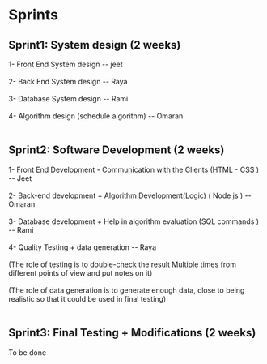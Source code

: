 # Sprints

## Sprint1: System design (2 weeks)
1- Front End System design  -- jeet <br><br>
2- Back End System design  -- Raya <br><br>
3- Database System design -- Rami <br><br>
4- Algorithm design (schedule algorithm) -- Omaran <br><br>

## Sprint2: Software Development (2 weeks)
1- Front End Development - Communication with the Clients (HTML - CSS )  -- Jeet <br><br>
2- Back-end development + Algorithm Development(Logic) ( Node js ) -- Omaran  <br><br>
3- Database development + Help in algorithm evaluation (SQL commands  ) -- Rami  <br><br>
4- Quality Testing + data generation  -- Raya <br><br>
(The role of testing is to double-check the result Multiple times from different points of view and put notes on it) <br><br>
(The role of data generation is to generate enough data, close to being realistic so that it could be used in final testing) <br><br>

## Sprint3: Final Testing + Modifications (2 weeks)

To  be done 


